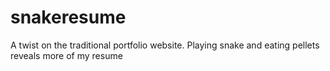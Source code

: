 # snakeresume
A twist on the traditional portfolio website. Playing snake and eating pellets reveals more of my resume
